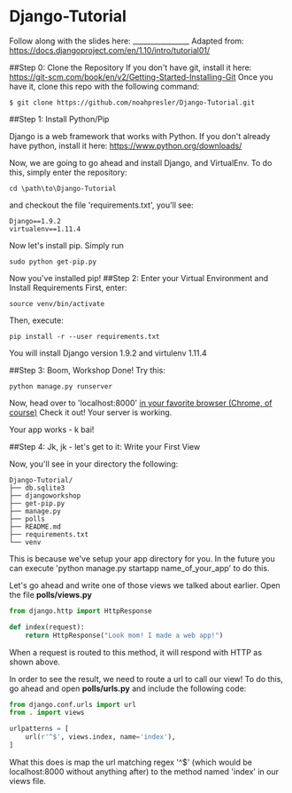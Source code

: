 # Django-Tutorial

Follow along with the slides here: ________________
Adapted from: https://docs.djangoproject.com/en/1.10/intro/tutorial01/

##Step 0: Clone the Repository
If you don't have git, install it here: https://git-scm.com/book/en/v2/Getting-Started-Installing-Git
Once you have it, clone this repo with the following command: 

```
$ git clone https://github.com/noahpresler/Django-Tutorial.git
```

##Step 1: Install Python/Pip

Django is a web framework that works with Python. If you don't already have python, install it here: https://www.python.org/downloads/

Now, we are going to go ahead and install Django, and VirtualEnv. To do this, simply enter the repository:
```
cd \path\to\Django-Tutorial
```
and checkout the file 'requirements.txt', you'll see:
```
Django==1.9.2
virtualenv==1.11.4
```
Now let's install pip. Simply run
```
sudo python get-pip.py
```
Now you've installed pip!
##Step 2: Enter your Virtual Environment and Install Requirements
First, enter:
```
source venv/bin/activate
```
Then, execute: 
```
pip install -r --user requirements.txt
```
You will install Django version 1.9.2 and virtulenv 1.11.4

##Step 3: Boom, Workshop Done!
Try this: 
```
python manage.py runserver
```
Now, head over to 'localhost:8000' [in your favorite browser (Chrome, of course)](https://gfycat.com/IllustriousPowerfulIlsamochadegu)
Check it out! Your server is working.

Your app works - k bai! 

##Step 4: Jk, jk - let's get to it: Write your First View

Now, you'll see in your directory the following: 
```
Django-Tutorial/
├── db.sqlite3
├── djangoworkshop
├── get-pip.py
├── manage.py
├── polls
├── README.md
├── requirements.txt
└── venv
```
This is because we've setup your app directory for you. In the future you can execute 'python manage.py startapp name_of_your_app' to do this. 

Let's go ahead and write one of those views we talked about earlier. Open the file **polls/views.py**
```python
from django.http import HttpResponse

def index(request):
    return HttpResponse("Look mom! I made a web app!")
```
When a request is routed to this method, it will respond with HTTP as shown above.

In order to see the result, we need to route a url to call our view! To do this, go ahead and open **polls/urls.py** and include the following code:
```python
from django.conf.urls import url
from . import views

urlpatterns = [
    url(r'^$', views.index, name='index'),
]
```
What this does is map the url matching regex '^$' (which would be localhost:8000 without anything after) to the method named 'index' in our views file. 
